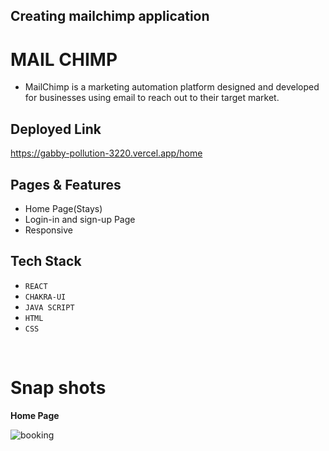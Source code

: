 ## Creating mailchimp application

# MAIL CHIMP
- MailChimp is a marketing automation platform designed and developed for businesses using email to reach out to their target market.


## Deployed Link
https://gabby-pollution-3220.vercel.app/home

## Pages & Features
- Home Page(Stays)
- Login-in  and sign-up Page
- Responsive

## Tech Stack
- `REACT`
- `CHAKRA-UI`
-  `JAVA SCRIPT`
-  `HTML`
-  `CSS`
<br>

# Snap shots
<b> Home Page </b>

![booking](https://niranjan-kumar.netlify.app/static/media/mailchimp.a883ff15.png)



